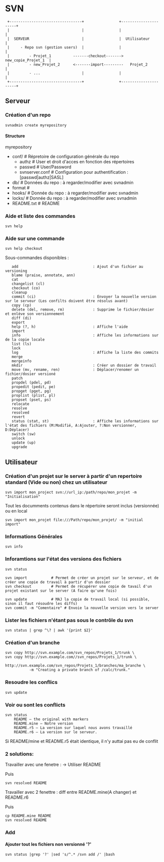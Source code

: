# SVN

```
 +---------------------------------+                +----------------------+
 |                                 |                |                      |
 |  SERVEUR                        |                |  Utilisateur         |
 |     - Repo svn (gestion users)  |                |                      |
 |         - Projet_1          -------checkout-------> new_copie_Projet_1  |
 |         - new_Projet_2      <-------import---------   Projet_2          |
 |         - ...                   |                |                      |
 +---------------------------------+                +----------------------+
```



## Serveur

### Création d'un repo
```
svnadmin create myrepository
```

#### Structure
myrepository
   - conf/               # Répretoire de configuration générale du repo
      - authz            # User et droit d'acces en fonction des répertoires
      - passwd           # User/Password
      - svnserver.conf   # Configuration pour authentification : [passwd|authz|SASL]
   - db/                 # Données du repo : à regarder/modifier avec svnadmin
   - format              #
   - hooks/              # Donnée du repo : à regarder/modifier avec svnadmin
   - locks/              # Donnée du repo : à regarder/modifier avec svnadmin
   - README.txt          # README




### Aide et liste des commandes
```
svn help
```

### Aide sur une commande
```
svn help checkout
```

Sous-commandes disponibles :
```
   add                                  : Ajout d'un fichier au versioning
   blame (praise, annotate, ann)
   cat
   changelist (cl)
   checkout (co)
   cleanup
   commit (ci)                          : Envoyer la nouvelle version sur le serveur (Les confilts doivent être résolus avant)
   copy (cp)
   delete (del, remove, rm)             : Supprime le fichier/dosier et enlève son versionnement
   diff (di)
   export
   help (?, h)                          : Affiche l'aide
   import
   info                                 : Affiche les informations sur de la copie locale
   list (ls)
   lock
   log                                  : Affiche la liste des commits
   merge
   mergeinfo
   mkdir                                : Créer un dossier de travail
   move (mv, rename, ren)               : Déplacer/renomer un fichier/dosier versioné
   patch
   propdel (pdel, pd)
   propedit (pedit, pe)
   propget (pget, pg)
   proplist (plist, pl)
   propset (pset, ps)
   relocate
   resolve
   resolved
   revert
   status (stat, st)                    : Affiche les informations sur l'état des fichiers (M:Modifié, A:Ajouter, ?:Non versionner, D:Déplacer)
   switch (sw)
   unlock
   update (up)
   upgrade
```


## Utilisateur


### Création d'un projet sur le server à partir d'un repertoire standard (Vide ou non) chez un utilisateur
```
svn import mon_project svn://url_ip:/path/repo/mon_projet -m "Initialisation"
```
Tout les documments contenus dans le répertoire seront inclus (versionnée) ou en local
```
svn import mon_projet file:///Path/repo/mon_projet/ -m "initial import"
```


### Informations Générales
```
svn info
```
### Inforamtions sur l'état des versions des fichiers
```
svn status
```

```
svn import           # Permet de créer un projet sur le serveur, et de créer une copie de travail à partir d'un dossier
svn checkout         # Permet de récupérer une copie de tavail d'un projet existant sur le server (A faire qu'une fois)
```
```
svn update           # MAJ la copie de travail local (si possible, sinon il faut résoudre les diffs)
svn commit -m "Comentaire" # Envoie la nouvelle version vers le server
```


### Lister les fichiers n'étant pas sous le contrôle du svn ###
```
svn status | grep ^\? | awk '{print $2}'
```

### Création d'un branche ###
```
svn copy http://svn.example.com/svn_repos/Projets_1/trunk \
svn copy http://svn.example.com//svn_repos/Projets_1/trunk \
           http://svn.example.com/svn_repos/Projets_1/branches/ma_branche \
           -m "Creating a private branch of /calc/trunk."
```

### Resoudre les conflics
```
svn update
```
### Voir ou sont les conflicts
```
svn status
    README – the original with markers
    README.mine – Notre version
    README.r5 – La version sur laquel nous avons travaillé
    README.r6 – La version sur le serveur.
```

Si README/mine et README.r5 était identique, il n'y auttai pas eu de conflit

### 2 solutions:
Travailler avec une fenetre : -> Utiliser README

Puis

	svn resolved README

Travailler avec 2 fenettre : diff entre README.mine(A changer) et README.r6

Puis

	cp README.mine README
	svn resolved README

### Add

#### Ajouter tout les fichiers non versionné '?'

	svn status |grep '?' |sed 's/^.* /svn add /' |bash
